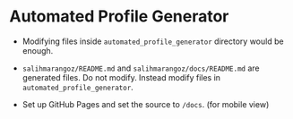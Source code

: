 # Automated Profile Generator

- Modifying files inside `automated_profile_generator` directory would be enough.

- `salihmarangoz/README.md` and `salihmarangoz/docs/README.md` are generated files. Do not modify. Instead modify files in `automated_profile_generator`.

- Set up GitHub Pages and set the source to `/docs`. (for mobile view)
